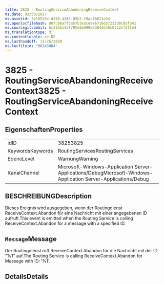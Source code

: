 ```yaml
---
title: 3825 - RoutingServiceAbandoningReceiveContext
ms.date: 03/30/2017
ms.assetid: 3e16528e-d340-4245-89b2-f8ac16621e94
ms.openlocfilehash: 80fc66a7f5a57b3edce9e6710db7213d0c85f041
ms.sourcegitcommit: bc293b14af795e0e999e3304dd40c0222cf2ffe4
ms.translationtype: MT
ms.contentlocale: de-DE
ms.lasthandoff: 11/26/2020
ms.locfileid: "96243084"
---
```

# <a name="3825---routingserviceabandoningreceivecontext"></a><span data-ttu-id="ff4d3-102">3825 - RoutingServiceAbandoningReceiveContext</span><span class="sxs-lookup"><span data-stu-id="ff4d3-102">3825 - RoutingServiceAbandoningReceiveContext</span></span>

## <a name="properties"></a><span data-ttu-id="ff4d3-103">Eigenschaften</span><span class="sxs-lookup"><span data-stu-id="ff4d3-103">Properties</span></span>  
  
|||  
|-|-|  
|<span data-ttu-id="ff4d3-104">id</span><span class="sxs-lookup"><span data-stu-id="ff4d3-104">ID</span></span>|<span data-ttu-id="ff4d3-105">3825</span><span class="sxs-lookup"><span data-stu-id="ff4d3-105">3825</span></span>|  
|<span data-ttu-id="ff4d3-106">Keywords</span><span class="sxs-lookup"><span data-stu-id="ff4d3-106">Keywords</span></span>|<span data-ttu-id="ff4d3-107">RoutingServices</span><span class="sxs-lookup"><span data-stu-id="ff4d3-107">RoutingServices</span></span>|  
|<span data-ttu-id="ff4d3-108">Ebene</span><span class="sxs-lookup"><span data-stu-id="ff4d3-108">Level</span></span>|<span data-ttu-id="ff4d3-109">Warnung</span><span class="sxs-lookup"><span data-stu-id="ff4d3-109">Warning</span></span>|  
|<span data-ttu-id="ff4d3-110">Kanal</span><span class="sxs-lookup"><span data-stu-id="ff4d3-110">Channel</span></span>|<span data-ttu-id="ff4d3-111">Microsoft-Windows-Application Server-Applications/Debug</span><span class="sxs-lookup"><span data-stu-id="ff4d3-111">Microsoft-Windows-Application Server-Applications/Debug</span></span>|  
  
## <a name="description"></a><span data-ttu-id="ff4d3-112">BESCHREIBUNG</span><span class="sxs-lookup"><span data-stu-id="ff4d3-112">Description</span></span>  

 <span data-ttu-id="ff4d3-113">Dieses Ereignis wird ausgegeben, wenn der Routingdienst ReceiveContext.Abandon für eine Nachricht mit einer angegebenen ID aufruft.</span><span class="sxs-lookup"><span data-stu-id="ff4d3-113">This event is emitted when the Routing Service is calling ReceiveContext.Abandon for a message with a specified ID.</span></span>  
  
## <a name="message"></a><span data-ttu-id="ff4d3-114">`Message`</span><span class="sxs-lookup"><span data-stu-id="ff4d3-114">Message</span></span>  

 <span data-ttu-id="ff4d3-115">Der Routingdienst ruft ReceiveContext.Abandon für die Nachricht mit der ID "%1" auf.</span><span class="sxs-lookup"><span data-stu-id="ff4d3-115">The Routing Service is calling ReceiveContext.Abandon for Message with ID: '%1'.</span></span>  
  
## <a name="details"></a><span data-ttu-id="ff4d3-116">Details</span><span class="sxs-lookup"><span data-stu-id="ff4d3-116">Details</span></span>
